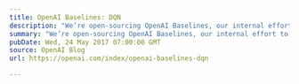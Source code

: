 ```yaml
---
title: OpenAI Baselines: DQN
description: "We’re open-sourcing OpenAI Baselines, our internal effort to reproduce reinforcement learning algorithms with performance on par with published results. We’ll release the algorithms over upcoming months; today’s release includes DQN and three of its variants."
summary: "We’re open-sourcing OpenAI Baselines, our internal effort to reproduce reinforcement learning algorithms with performance on par with published results. We’ll release the algorithms over upcoming months; today’s release includes DQN and three of its variants."
pubDate: Wed, 24 May 2017 07:00:00 GMT
source: OpenAI Blog
url: https://openai.com/index/openai-baselines-dqn

---
```


